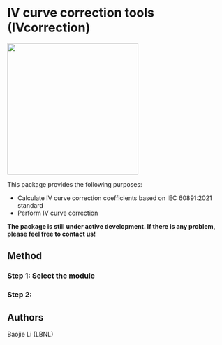 # IV curve correction tools (IVcorrection)

<img src="https://github.com/lbj2011/IVcorrection/blob/main/doc_img/logo.png" width="300"/>

This package provides the following purposes:
 - Calculate IV curve correction coefficients based on IEC 60891:2021 standard
 - Perform IV curve correction

**The package is still under active development. If there is any problem, please feel free to contact us!**

## Method
### Step 1: Select the module 

### Step 2: 

## Authors
Baojie Li (LBNL)